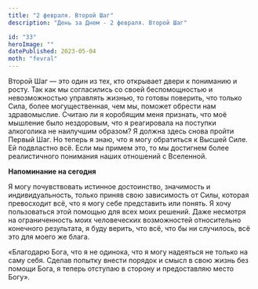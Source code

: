 ```yaml
---
title: "2 февраля. Второй Шаг"
description: "День за Днем - 2 февраля. Второй Шаг"

id: "33"
heroImage: ""
datePublished: 2023-05-04
moth: "fevral"
---
```


Второй Шаг — это один из тех, кто открывает двери к пониманию и росту. Так как
мы согласились со своей беспомощностью и невозможностью управлять жизнью, то
готовы поверить, что только Сила, более могущественная, чем мы, поможет
обрести нам здравомыслие. Считаю ли я коробящим меня признать, что моё
мышление было нездоровым, что я реагировала на поступки алкоголика не
наилучшим образом? Я должна здесь снова пройти Первый Шаг. Но теперь я знаю,
что я могу обратиться к Высшей Силе. Ей подвластно всё. Если мы примем это, то
мы достигнем более реалистичного понимания наших отношений с Вселенной.

**Напоминание на сегодня**

Я могу почувствовать истинное достоинство, значимость и индивидуальность,
только приняв свою зависимость от Силы, которая превосходит всё, что я могу
себе представить или понять. Я хочу пользоваться этой помощью для всех моих
решений. Даже несмотря на ограниченность моих человеческих возможностей
относительно конечного результата, я буду верить, что всё, что бы ни
случилось, всё это для моего же блага.

«Благодарю Бога, что я не одинока, что я могу надеяться не только на саму
себя. Сделав попытку внести порядок и смысл в свою жизнь без помощи Бога, я
теперь отступаю в сторону и предоставляю место Богу».
